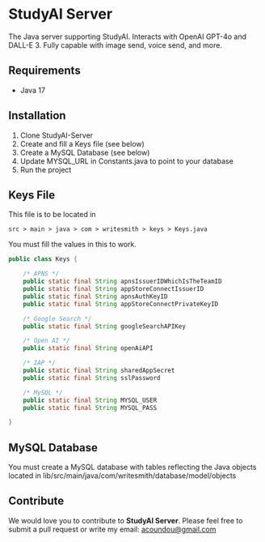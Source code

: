 # StudyAI Server

The Java server supporting StudyAI. Interacts with OpenAI GPT-4o and DALL-E 3. Fully capable with image send, voice send, and more.

## Requirements

- Java 17

## Installation

1. Clone StudyAI-Server
2. Create and fill a Keys file (see below)
3. Create a MySQL Database (see below)
4. Update MYSQL_URL in Constants.java to point to your database
5. Run the project

## Keys File
This file is to be located in 
```
src > main > java > com > writesmith > keys > Keys.java
```
You must fill the values in this to work.
```java
public class Keys {

    /* APNS */
    public static final String apnsIssuerIDWhichIsTheTeamID
    public static final String appStoreConnectIssuerID
    public static final String apnsAuthKeyID
    public static final String appStoreConnectPrivateKeyID

    /* Google Search */
    public static final String googleSearchAPIKey

    /* Open AI */
    public static final String openAiAPI

    /* IAP */
    public static final String sharedAppSecret
    public static final String sslPassword

    /* MySQL */
    public static final String MYSQL_USER
    public static final String MYSQL_PASS

}
```

## MySQL Database
You must create a MySQL database with tables reflecting the Java objects located in lib/src/main/java/com/writesmith/database/model/objects

## Contribute

We would love you to contribute to **StudyAI Server**. Please feel free to submit a pull request or write my email: acoundou@gmail.com

